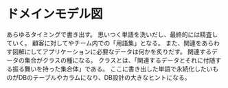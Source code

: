# ドメインモデル図

あらゆるタイミングで書き出す。
思いつく単語を洗いだし、最終的には精査していく。
顧客に対してやチーム内での「用語集」となる。
また、関連をあらわす図解にしてアプリケーションに必要なデータは何かを炙りだす。
関連するデータの集合がクラスの種になる。
クラスとは、「関連するデータとそれに付随する振る舞いを持った集合体」である。
ここに書き出した単語で永続化したいものがDBのテーブルやカラムになり、DB設計の大きなヒントになる。